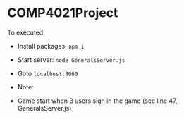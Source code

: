 # COMP4021Project

To executed:
* Install packages: `npm i`
* Start server: `node GeneralsServer.js`
* Goto `localhost:8000`

* Note:
* Game start when 3 users sign in the game (see line 47, GeneralsServer.js)

